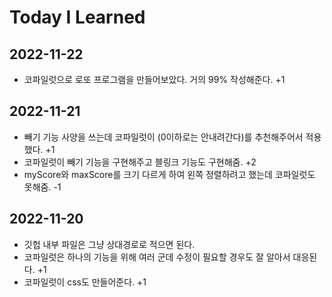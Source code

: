 # Today I Learned

## 2022-11-22
- 코파일럿으로 로또 프로그램을 만들어보았다. 거의 99% 작성해준다. +1

## 2022-11-21
- 빼기 기능 사양을 쓰는데 코파일럿이 (0이하로는 안내려간다)를 추천해주어서 적용했다. +1
- 코파일럿이 빼기 기능을 구현해주고 블링크 기능도 구현해줌. +2
- myScore와 maxScore를 크기 다르게 하여 왼쪽 정렬하려고 했는데 코파일럿도 못해줌. -1 

## 2022-11-20
- 깃헙 내부 파일은 그냥 상대경로로 적으면 된다.
- 코파일럿은 하나의 기능을 위해 여러 군데 수정이 필요할 경우도 잘 알아서 대응된다. +1
- 코파일럿이 css도 만들어준다. +1

